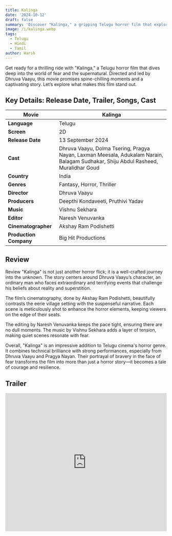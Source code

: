 ```yaml
---
title: Kalinga
date: '2024-10-12'
draft: false
summary: 'Discover "Kalinga," a gripping Telugu horror film that explores fear and courage.'
image: /i/kalinga.webp
tags:
  - Telugu
  - Hindi
  - Tamil
author: Harsh
---
```


Get ready for a thrilling ride with "Kalinga," a Telugu horror film that dives deep into the world of fear and the supernatural. Directed and led by Dhruva Vaayu, this movie promises spine-chilling moments and a captivating story. Let’s explore what makes this film stand out.

## Key Details: Release Date, Trailer, Songs, Cast

| **Movie**              | Kalinga                                                                                                                            |
| ---------------------- | ---------------------------------------------------------------------------------------------------------------------------------- |
| **Language**           | Telugu                                                                                                                             |
| **Screen**             | 2D                                                                                                                                 |
| **Release Date**       | 13 September 2024                                                                                                                  |
| **Cast**               | Dhruva Vaayu, Dolma Tsering, Pragya Nayan, Laxman Meesala, Adukalam Narain, Balagam Sudhakar, Shiju Abdul Rasheed, Muralidhar Goud |
| **Country**            | India                                                                                                                              |
| **Genres**             | Fantasy, Horror, Thriller                                                                                                          |
| **Director**           | Dhruva Vaayu                                                                                                                       |
| **Producers**          | Deepthi Kondaveeti, Pruthivi Yadav                                                                                                 |
| **Music**              | Vishnu Sekhara                                                                                                                     |
| **Editor**             | Naresh Venuvanka                                                                                                                   |
| **Cinematographer**    | Akshay Ram Podishetti                                                                                                              |
| **Production Company** | Big Hit Productions                                                                                                                |

## Review

Review
"Kalinga" is not just another horror flick; it is a well-crafted journey into the unknown. The story centers around Dhruva Vaayu’s character, an ordinary man who faces extraordinary and terrifying events that challenge his beliefs about reality and superstition.

The film’s cinematography, done by Akshay Ram Podishetti, beautifully contrasts the eerie village setting with the suspenseful narrative. Each scene is meticulously shot to enhance the horror elements, keeping viewers on the edge of their seats.

The editing by Naresh Venuvanka keeps the pace tight, ensuring there are no dull moments. The music by Vishnu Sekhara adds a layer of tension, making quiet scenes resonate with fear.

Overall, "Kalinga" is an impressive addition to Telugu cinema's horror genre. It combines technical brilliance with strong performances, especially from Dhruva Vaayu and Pragya Nayan. Their portrayal of bravery in the face of fear transforms the film into more than just a horror story—it becomes a tale of courage and resilience.

## Trailer

<iframe width="100%" height="430" src="https://www.youtube.com/embed/bamuIkhMr4g?si=d1gyKdjIOWLT6Xtl" title={title} frameborder="0" allow="accelerometer; autoplay; clipboard-write; encrypted-media; gyroscope; picture-in-picture; web-share" referrerpolicy="strict-origin-when-cross-origin" allowfullscreen></iframe>
